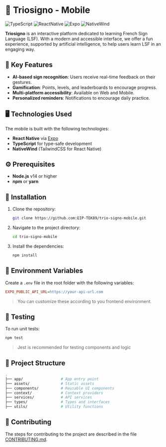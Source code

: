 # 👐 Triosigno - Mobile

![TypeScript](https://img.shields.io/badge/TypeScript-%23007ACC.svg?style=for-the-badge&logo=typescript&logoColor=white)
![ReactNative](https://img.shields.io/badge/ReactNative-%2361DAFB.svg?style=for-the-badge&logo=react&logoColor=black)
![Expo](https://img.shields.io/badge/Expo-%231C2024.svg?style=for-the-badge&logo=expo&logoColor=white)
![NativeWind](https://img.shields.io/badge/NativeWind-%2306B6D4.svg?style=for-the-badge&logo=tailwindcss&logoColor=white)

**Triosigno** is an interactive platform dedicated to learning French Sign Language (LSF). With a modern and accessible interface, we offer a fun experience, supported by artificial intelligence, to help users learn LSF in an engaging way.


## 🌟 Key Features

- **AI-based sign recognition**: Users receive real-time feedback on their gestures.
- **Gamification**: Points, levels, and leaderboards to encourage progress.
- **Multi-platform accessibility**: Available on Web and Mobile.
- **Personalized reminders**: Notifications to encourage daily practice.

## 🖥️ Technologies Used

The mobile is built with the following technologies:

- **React Native** via [Expo](https://expo.dev/)
- **TypeScript** for type-safe development
- **NativeWind** (TailwindCSS for React Native)

## ⚙️ Prerequisites

- **Node.js** v14 or higher
- **npm** or **yarn**

## 🚀 Installation


1. Clone the repository:
    ```bash
    git clone https://github.com:EIP-TEK89/trio-signo-mobile.git
    ```
2. Navigate to the project directory:
    ```bash
    cd trio-signo-mobile
    ```
3. Install the dependencies:
    ```bash
    npm install
    ```
## 🔧 Environment Variables
Create a ```.env``` file in the root folder with the following variables:
```ini
EXPO_PUBLIC_API_URL=https://your-api-url.com
```
>You can customize these according to you frontend environment.

## 🧪 Testing

To run unit tests:
```bash
npm test
```
>Jest is recommended for testing components and logic

## 📂 Project Structure
```bash
.
├── app/				 # App entry point
├── assets/            	 # Static assets
├── components/          # Reusable UI components
├── context/			 # Context providers
├── services/            # API services
├── types/ 				 # Types and interfaces
├── utils/               # Utility functions
```

## 👥 Contributing

The steps for contributing to the project are described in the file [CONTRIBUTING.md](https://github.com/EIP-TEK89/trio-signo-fullstack/blob/main/Contributing.md).
